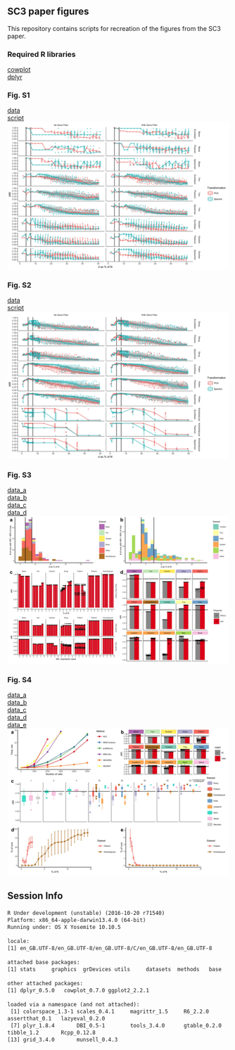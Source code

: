 ## SC3 paper figures
This repository contains scripts for recreation of the figures from the SC3 paper.

### Required R libraries

[cowplot](https://cran.r-project.org/web/packages/cowplot/index.html)  
[dplyr](https://cran.r-project.org/web/packages/dplyr/index.html)

### Fig. S1

[data](S1.csv)  
[script](S1.R)  
![](S1.jpeg)

### Fig. S2

[data](S2.csv)  
[script](S2.R)  
![](S2.jpeg)

### Fig. S3
[data_a](S3a.csv)  
[data_b](S3b.csv)  
[data_c](S3c.csv)  
[data_d](S3d.csv)  
![](S3.jpeg)

### Fig. S4
[data_a](S4a.csv)  
[data_b](S4b.csv)  
[data_c](S4c.csv)  
[data_d](S4d.csv)  
[data_e](S4e.csv)  
![](S4.jpeg)

## Session Info

```
R Under development (unstable) (2016-10-20 r71540)
Platform: x86_64-apple-darwin13.4.0 (64-bit)
Running under: OS X Yosemite 10.10.5

locale:
[1] en_GB.UTF-8/en_GB.UTF-8/en_GB.UTF-8/C/en_GB.UTF-8/en_GB.UTF-8

attached base packages:
[1] stats     graphics  grDevices utils     datasets  methods   base     

other attached packages:
[1] dplyr_0.5.0   cowplot_0.7.0 ggplot2_2.2.1

loaded via a namespace (and not attached):
 [1] colorspace_1.3-1 scales_0.4.1     magrittr_1.5     R6_2.2.0         assertthat_0.1   lazyeval_0.2.0  
 [7] plyr_1.8.4       DBI_0.5-1        tools_3.4.0      gtable_0.2.0     tibble_1.2       Rcpp_0.12.8     
[13] grid_3.4.0       munsell_0.4.3     
```
